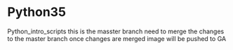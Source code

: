 # Python35
Python_intro_scripts
this is the masster branch 
need to merge the changes to the master branch 
once changes are merged image will be pushed to GA
